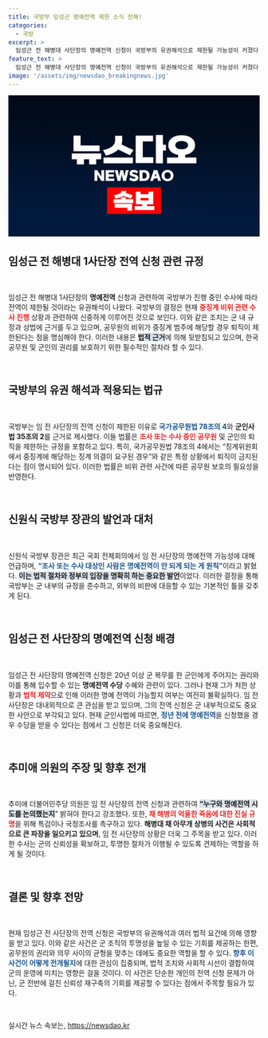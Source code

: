 ```yaml
---
title: 국방부 임성근 명예전역 제한 소식 전해!
categories:
  - 국방
excerpt: >
  임성근 전 해병대 사단장의 명예전역 신청이 국방부의 유권해석으로 제한될 가능성이 커졌다. 현재 진행 중인 수사로 인해 퇴직이 어려운 상황, 정치권의 관심이 집중되고 있다.
feature_text: >
  임성근 전 해병대 사단장의 명예전역 신청이 국방부의 유권해석으로 제한될 가능성이 커졌다. 현재 진행 중인 수사로 인해 퇴직이 어려운 상황, 정치권의 관심이 집중되고 있다.
image: '/assets/img/newsdao_breakingnews.jpg'
---
```


<p><img src="/assets/img/newsdao_breakingnews.jpg" alt="ontimetimes 속보" /></p>

<h2 data-ke-size="size26">임성근 전 해병대 1사단장 전역 신청 관련 규정</h2>

<p data-ke-size="size16">&nbsp;</p>

<p>임성근 전 해병대 1사단장의 <b>명예전역</b> 신청과 관련하여 국방부가 진행 중인 수사에 따라 전역이 제한될 것이라는 유권해석이 나왔다. 국방부의 결정은 현재 <b><span style="color: #ee2323;">중징계 비위 관련 수사 진행</span></b> 상황과 관련하여 신중하게 이루어진 것으로 보인다. 이와 같은 조치는 군 내 규정과 상법에 근거를 두고 있으며, 공무원의 비위가 중징계 범주에 해당할 경우 퇴직이 제한된다는 점을 명심해야 한다. 이러한 내용은 <b><span style="background-color: #21538527;">법적 근거</span></b>에 의해 뒷받침되고 있으며, 한국 공무원 및 군인의 권리를 보호하기 위한 필수적인 절차라 할 수 있다. </p>

<p data-ke-size="size16">&nbsp;</p>

<h2 data-ke-size="size26">국방부의 유권 해석과 적용되는 법규</h2>

<p data-ke-size="size16">&nbsp;</p>

<p>국방부는 임 전 사단장의 전역 신청이 제한된 이유로 <b><span style="color: #1a5490;">국가공무원법 78조의 4</span></b>와 <b>군인사법 35조의 2</b>를 근거로 제시했다. 이들 법률은 <b><span style="color: #ee2323;">조사 또는 수사 중인 공무원</span></b> 및 군인의 퇴직을 제한하는 규정을 포함하고 있다. 특히, 국가공무원법 78조의 4에서는 “징계위원회에서 중징계에 해당하는 징계 의결이 요구된 경우”와 같은 특정 상황에서 퇴직이 금지된다는 점이 명시되어 있다. 이러한 법률은 비위 관련 사건에 따른 공무원 보호의 필요성을 반영한다. </p>

<p data-ke-size="size16">&nbsp;</p>

<h2 data-ke-size="size26">신원식 국방부 장관의 발언과 대처</h2>

<p data-ke-size="size16">&nbsp;</p>

<p>신원식 국방부 장관은 최근 국회 전체회의에서 임 전 사단장의 명예전역 가능성에 대해 언급하며, <b><span style="color: #1a5490;">“조사 또는 수사 대상인 사람은 명예전역이 안 되게 되는 게 원칙”</span></b>이라고 밝혔다. <b><span style="background-color: #21538527;">이는 법적 절차와 정부의 입장을 명확히 하는 중요한 발언</span></b>이었다. 이러한 결정을 통해 국방부는 군 내부의 규정을 준수하고, 외부의 비판에 대응할 수 있는 기본적인 틀을 갖추게 된다.</p>

<p data-ke-size="size16">&nbsp;</p>

<h2 data-ke-size="size26">임성근 전 사단장의 명예전역 신청 배경</h2>

<p data-ke-size="size16">&nbsp;</p>

<p>임성근 전 사단장의 명예전역 신청은 20년 이상 군 복무를 한 군인에게 주어지는 권리와 이를 통해 입수할 수 있는 <b>명예전역 수당</b> 수혜와 관련이 있다. 그러나 현재 그가 처한 상황과 <b><span style="color: #ee2323;">법적 제약</span></b>으로 인해 이러한 명예 전역이 가능할지 여부는 여전히 불확실하다. 임 전 사단장은 대내외적으로 큰 관심을 받고 있으며, 그의 전역 신청은 군 내부적으로도 중요한 사안으로 부각되고 있다. 
현재 군인사법에 따르면, <b><span style="color: #1a5490;">정년 전에 명예전역</span></b>을 신청했을 경우 수당을 받을 수 있다는 점에서 그 신청은 더욱 중요해진다.</p>

<p data-ke-size="size16">&nbsp;</p>

<h2 data-ke-size="size26">추미애 의원의 주장 및 향후 전개</h2>

<p data-ke-size="size16">&nbsp;</p>

<p>추미애 더불어민주당 의원은 임 전 사단장의 전역 신청과 관련하여 <b><span style="background-color: #21538527;">“누구와 명예전역 시도를 논의했는지</span></b>” 밝혀야 한다고 강조했다. 또한, <b><span style="color: #ee2323;">채 해병의 억울한 죽음에 대한 진실 규명</span></b>을 위해 특검이나 국정조사를 촉구하고 있다. <b>해병대 채 아무개 상병의 사건은 사회적으로 큰 파장을 일으키고 있으며</b>, 임 전 사단장의 상황은 더욱 그 주목을 받고 있다. 이러한 수사는 군의 신뢰성을 확보하고, 투명한 절차가 이행될 수 있도록 견제하는 역할을 하게 될 것이다.</p>

<p data-ke-size="size16">&nbsp;</p>

<h2 data-ke-size="size26">결론 및 향후 전망</h2>

<p data-ke-size="size16">&nbsp;</p>

<p>현재 임성근 전 사단장의 전역 신청은 국방부의 유권해석과 여러 법적 요건에 의해 영향을 받고 있다. 이와 같은 사건은 군 조직의 투명성을 높일 수 있는 기회를 제공하는 한편, 공무원의 권리와 의무 사이의 균형을 맞추는 데에도 중요한 역할을 할 수 있다. <b><span style="color: #1a5490;">향후 이 사건이 어떻게 전개될지</span></b>에 대한 관심이 집중되며, 법적 조치와 사회적 시선이 결합하여 군의 운영에 미치는 영향은 걸을 것이다. 이 사건은 단순한 개인의 전역 신청 문제가 아닌, 군 전반에 걸친 신뢰성 재구축의 기회를 제공할 수 있다는 점에서 주목할 필요가 있다. </p>

<p data-ke-size="size16">&nbsp;</p>
실시간 뉴스 속보는, <a href="https://newsdao.kr" rel="dofollow">https://newsdao.kr</a>


